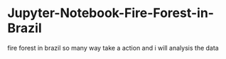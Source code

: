 # Jupyter-Notebook-Fire-Forest-in-Brazil
fire forest in brazil so many way take a action and i will analysis the data

